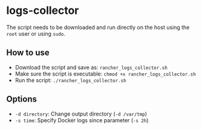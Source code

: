# logs-collector

The script needs to be downloaded and run directly on the host using the `root` user or using `sudo`.

## How to use

* Download the script and save as: `rancher_logs_collector.sh`
* Make sure the script is executable: `chmod +x rancher_logs_collector.sh`
* Run the script: `./rancher_logs_collector.sh`

## Options

* `-d directory`: Change output directory (`-d /var/tmp`)
* `-s time`: Specify Docker logs since parameter (`-s 2h`)
